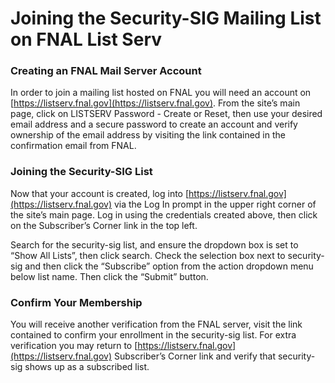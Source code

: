 # Joining the Security-SIG Mailing List on FNAL List Serv

### Creating an FNAL Mail Server Account

In order to join a mailing list hosted on FNAL you will need an account on [https://listserv.fnal.gov](https://listserv.fnal.gov). From the site’s main page, click on LISTSERV Password - Create or Reset, then use your desired email address and a secure password to create an account and verify ownership of the email address by visiting the link contained in the confirmation email from FNAL.

### Joining the Security-SIG List

Now that your account is created, log into [https://listserv.fnal.gov](https://listserv.fnal.gov) via the Log In prompt in the upper right corner of the site’s main page.  Log in using the credentials created above, then click on the Subscriber’s Corner link in the top left.

Search for the security-sig list, and ensure the dropdown box is set to “Show All Lists”, then click search.  Check the selection box next to security-sig and then click the “Subscribe” option from the action dropdown menu below list name.  Then click the “Submit” button.

### Confirm Your Membership

You will receive another verification from the FNAL server, visit the link contained to confirm your enrollment in the security-sig list.  For extra verification you may return to [https://listserv.fnal.gov](https://listserv.fnal.gov) Subscriber’s Corner link and verify that security-sig shows up as a subscribed list.